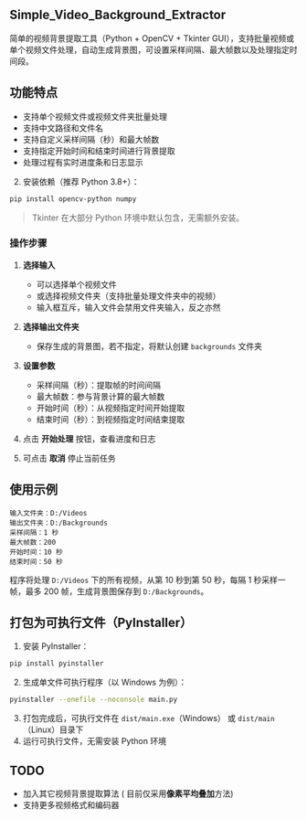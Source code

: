 ## Simple_Video_Background_Extractor

简单的视频背景提取工具（Python + OpenCV + Tkinter GUI），支持批量视频或单个视频文件处理，自动生成背景图，可设置采样间隔、最大帧数以及处理指定时间段。



## 功能特点

- 支持单个视频文件或视频文件夹批量处理
- 支持中文路径和文件名
- 支持自定义采样间隔（秒）和最大帧数
- 支持指定开始时间和结束时间进行背景提取
- 处理过程有实时进度条和日志显示



2. 安装依赖（推荐 Python 3.8+）：

```bash
pip install opencv-python numpy
```

> Tkinter 在大部分 Python 环境中默认包含，无需额外安装。





### 操作步骤

1. **选择输入**
   * 可以选择单个视频文件
   * 或选择视频文件夹（支持批量处理文件夹中的视频）
   * 输入框互斥，输入文件会禁用文件夹输入，反之亦然

2. **选择输出文件夹**

   * 保存生成的背景图，若不指定，将默认创建 `backgrounds` 文件夹

3. **设置参数**

   * 采样间隔（秒）：提取帧的时间间隔
   * 最大帧数：参与背景计算的最大帧数
   * 开始时间（秒）：从视频指定时间开始提取
   * 结束时间（秒）：到视频指定时间结束提取

4. 点击 **开始处理** 按钮，查看进度和日志

5. 可点击 **取消** 停止当前任务





## 使用示例

```
输入文件夹：D:/Videos
输出文件夹：D:/Backgrounds
采样间隔：1 秒
最大帧数：200
开始时间：10 秒
结束时间：50 秒
```

程序将处理 `D:/Videos` 下的所有视频，从第 10 秒到第 50 秒，每隔 1 秒采样一帧，最多 200 帧，生成背景图保存到 `D:/Backgrounds`。




## 打包为可执行文件（PyInstaller）

1. 安装 PyInstaller：

```bash
pip install pyinstaller
```

2. 生成单文件可执行程序（以 Windows 为例）：

```bash
pyinstaller --onefile --noconsole main.py
```

3. 打包完成后，可执行文件在 `dist/main.exe`（Windows） 或 `dist/main`（Linux）目录下
4. 运行可执行文件，无需安装 Python 环境



## TODO

* 加入其它视频背景提取算法 ( 目前仅采用**像素平均叠加**方法)
* 支持更多视频格式和编码器

